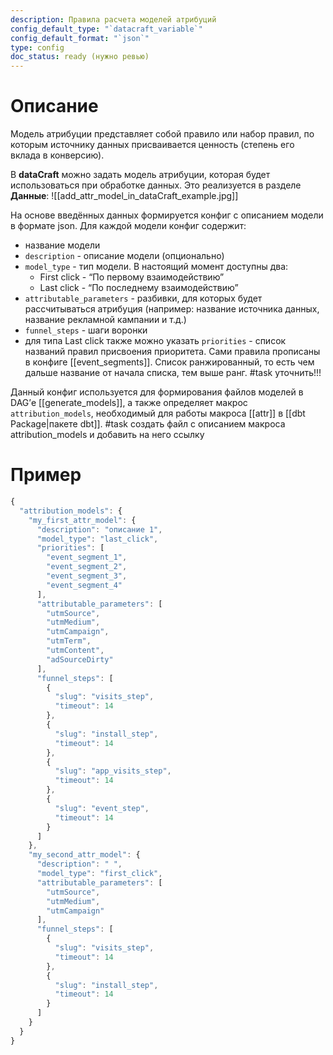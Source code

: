```yaml
---
description: Правила расчета моделей атрибуций
config_default_type: "`datacraft_variable`"
config_default_format: "`json`"
type: config
doc_status: ready (нужно ревью)
---
```

# Описание

Модель атрибуции представляет собой правило или набор правил, по которым источнику данных присваивается ценность (степень его вклада в конверсию).

В **dataCraft** можно задать модель атрибуции, которая будет использоваться при обработке данных. Это реализуется в разделе **Данные**: 
![[add_attr_model_in_dataCraft_example.jpg]]

На основе введённых данных формируется конфиг с описанием модели в формате json.
Для каждой модели конфиг содержит:
- название модели
- `description` - описание модели (опционально)
- `model_type` - тип модели. В настоящий момент доступны два:
	- First click - “По первому взаимодействию” 
	- Last click - “По последнему взаимодействию”
- `attributable_parameters` - разбивки, для которых будет рассчитываться атрибуция (например: название источника данных, название рекламной кампании и т.д.) 
-  `funnel_steps` - шаги воронки
- для типа Last click также можно указать `priorities` - список названий правил присвоения приоритета. Сами правила прописаны в конфиге [[event_segments]]. Список ранжированный, то есть чем дальше название от начала списка, тем выше ранг. #task уточнить!!! 

Данный конфиг используется для формирования файлов моделей в DAG’е [[generate_models]], а также определяет макрос `attribution_models`, необходимый для работы макроса [[attr]] в [[dbt Package|пакете dbt]].
#task создать файл с описанием макроса attribution_models и добавить на него ссылку

# Пример
```jsx
{
  "attribution_models": {
    "my_first_attr_model": {
      "description": "описание 1",
      "model_type": "last_click",
      "priorities": [
        "event_segment_1",
        "event_segment_2",
        "event_segment_3",
        "event_segment_4"
      ],
      "attributable_parameters": [
        "utmSource",
        "utmMedium",
        "utmCampaign",
        "utmTerm",
        "utmContent",
        "adSourceDirty"
      ],
      "funnel_steps": [
        {
          "slug": "visits_step",
          "timeout": 14
        },
        {
          "slug": "install_step",
          "timeout": 14
        },
        {
          "slug": "app_visits_step",
          "timeout": 14
        },
        {
          "slug": "event_step",
          "timeout": 14
        }
      ]
    },
    "my_second_attr_model": {
      "description": " ",
      "model_type": "first_click",
      "attributable_parameters": [
        "utmSource",
        "utmMedium",
        "utmCampaign"
      ],
      "funnel_steps": [
        {
          "slug": "visits_step",
          "timeout": 14
        },
        {
          "slug": "install_step",
          "timeout": 14
        }
      ]
    }
  }
}
```
